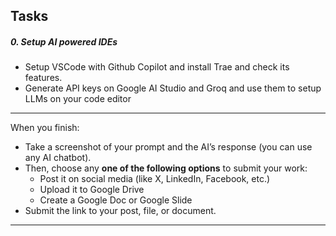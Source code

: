 ## Tasks

##### 0\. Setup AI powered IDEs

- Setup VSCode with Github Copilot and install Trae and check its features.
- Generate API keys on Google AI Studio and Groq and use them to setup LLMs on your code editor

---

When you finish:

- Take a screenshot of your prompt and the AI’s response (you can use any AI chatbot).
- Then, choose any **one of the following options** to submit your work:
  - Post it on social media (like X, LinkedIn, Facebook, etc.)
  - Upload it to Google Drive
  - Create a Google Doc or Google Slide
- Submit the link to your post, file, or document.

---
